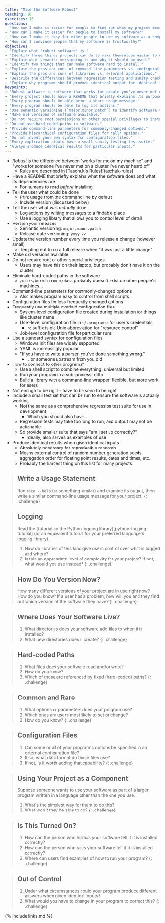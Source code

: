 ```yaml
---
title: "Make the Software Robust"
teaching: 10
exercises: 15
questions:
- "How can I make it easier for people to find out what my project does?"
- "How can I make it easier for people to install my software?"
- "How can I make it easy for other people to use my software as a component in their work?"
- "How can I convince people that my software is trustworthy?"
objectives:
- "Explain what 'robust software' is."
- "Identify three things projects can do to make themselves easier to understand."
- "Explain what semantic versioning is and why it should be used."
- "Identify two things that can make software hard to install."
- "Explain the pros and cons of command-line parameters vs. configuration files."
- "Explain the pros and cons of libraries vs. external applications."
- "Describe the differences between regression testing and sanity checking."
- "Explain why programs should produce identical output for identical inputs."
keypoints:
- "Robust software is software that works for people you've never met on machines you've never heard of."
- "Every project should have a README that briefly explains its purpose and dependencies."
- "Every program should be able print a short usage message."
- "Every program should be able to log its actions."
- "Use semantic versioning (`major.minor.patch`) to identify software versions."
- "Make old versions of software available."
- "Do not require root permissions or other special privileges to install software."
- "Do not use hard-coded paths in software."
- "Provide command-line parameters for commonly-changed options."
- "Provide hierarchical configuration files for *all* options."
- "Do not invent your own syntax for configuration files."
- "Every application should have a small sanity-testing test suite."
- "Always produce identical results for particular inputs."
---
```


*   *Robust* is the difference between "works for me on my machine"
    and "works for someone I've never met on a cluster I've never heard of"
    *   Rules are described in [Taschuk's Rules][taschuk-rules]
*   Have a README that briefly explains what the software does and what its dependencies are
    *   For humans to read *before* installing
*   Tell the user what could be done
    *   Print usage from the command line by default
    *   Include version (discussed below)
*   Tell the user what was *actually* done
    *   Log actions by writing messages to a findable place
    *   Use a logging library that allows you to control level of detail
*   Version your releases
    *   Semantic versioning: `major.minor.patch`
    *   Release date versioning: `yyyy.vv`
*   Update the version number every time you release a change (however small)
    *   Tempting not to do a full release when "it was just a little change"
*   Make old versions available
*   Do not require root or other special privileges
    *   Users may have this on their laptop, but probably don't have it on the cluster
*   Eliminate hard-coded paths in the software
    *   `/Users/kermit/run_5/data` probably doesn't exist on other people's machines...
*   Command-line parameters for commonly-changed options
    *   Also makes program easy to control from shell scripts
*   Configuration files for less frequently changed options
*   Frequently use multiple overlaid configuration files
    *   System-level configuration file created during installation for things like cluster name
    *   User-level configuration file in `~/.programrc` for user's credentials
        *   `rc` suffix is old Unix abbreviation for "resource control"
    *   Job-level configuration file for particular runs
*   Use a standard syntax for configuration files
    *   Windows init files are widely supported
    *   YAML is increasingly popular
    *   "If you have to write a parser, you've done something wrong."
        *   ...or someone upstream from you did
*   How to connect to other programs?
    *   Use a shell script to combine everything: universal but limited
    *   Run your program in a sub-process: ditto
    *   Build a library with a command-line wrapper: flexible, but more work for users
*   Not enough to be right - have to be *seen* to be right
*   Include a small test set that can be run to ensure the software is actually working
    *   Not the same as a comprehensive regression test suite for use in development
        *   Which you should also have...
    *   Regression tests may take too long to run, and output may not be actionable
    *   So provide smaller suite that says "am I set up correctly?"
        *   Ideally, also serves as examples of use
*   Produce identical results when given identical inputs
    *   Absolutely necessary for reproducible research
    *   Means external control of random number generation seeds,
        aggregation order for floating point results,
        dates and times,
        etc.
    *   Probably the hardest thing on this list for many projects

> ## Write a Usage Statement
>
> Run `make --help` (or something similar) and examine its output,
> then write a similar command-line usage message for your project.
{: .challenge}

> ## Logging
>
> Read the [tutorial on the Python logging library][python-logging-tutorial]
> (or an equivalent tutorial for your preferred language's logging library).
>
> 1.  How do libraries of this kind give users control over what is logged and where?
> 2.  Is this an appropriate level of complexity for your project?
>     If not, what would you use instead?
{: .challenge}

> ## How Do You Version Now?
>
> How many different versions of your project are in use right now?
> How do you know?
> If a user has a problem,
> how will you and they find out which version of the software they have?
{: .challenge}

> ## Where Does Your Software Live?
>
> 1.  What directories does your software add files to when it is installed?
> 2.  What new directories does it create?
{: .challenge}

> ## Hard-coded Paths
>
> 1.  What files does your software read and/or write?
> 2.  How do you know?
> 3.  Which of these are referenced by fixed (hard-coded) paths?
{: .challenge}

> ## Common and Rare
>
> 1.  What options or parameters does your program use?
> 2.  Which ones are users most likely to set or change?
> 3.  How do you know?
{: .challenge}

> ## Configuration Files
>
> 1.  Can some or all of your program's options be specified in an external configuration file?
> 2.  If so, what data format do those files use?
> 3.  If not, is it worth adding that capability?
{: .challenge}

> ## Using Your Project as a Component
>
> Suppose someone wants to use your software as part of a larger program
> written in a language other than the one you use.
>
> 1.  What's the simplest way for them to do this?
> 2.  What *won't* they be able to do?
{: .challenge}

> ## Is This Turned On?
>
> 1.  How can the person who *installs* your software tell if it is installed correctly?
> 2.  How can the person who *uses* your software tell if it is installed correctly?
> 3.  Where can users find examples of how to run your program?
{: .challenge}

> ## Out of Control
>
> 1.  Under what circumstances could your program produce different answers
>     when given identical inputs?
> 2.  What would you have to change in your program to correct this?
{: .challenge}

{% include links.md %}
